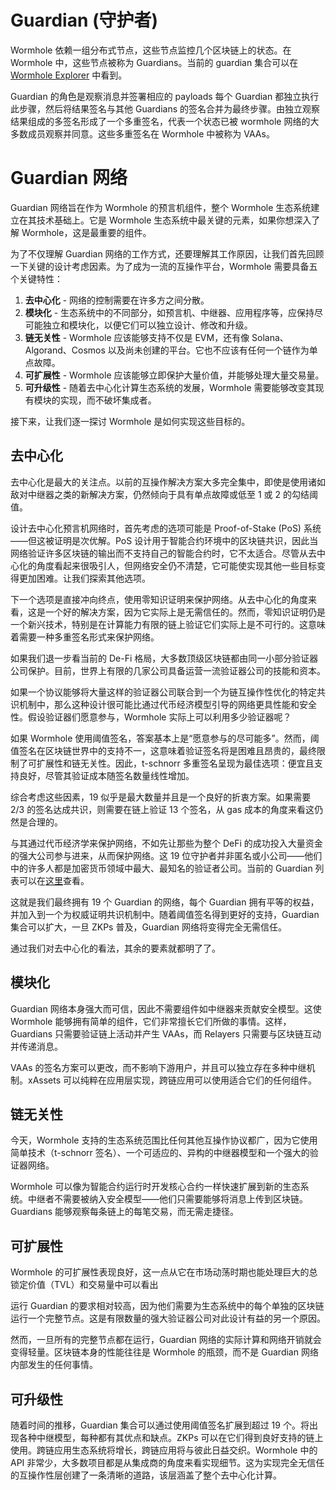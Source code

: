 <!--
 * @Author: “crislee” ‘505267309@qq.com’
 * @Date: 2024-04-18 18:28:03
 * @LastEditors: “crislee” ‘505267309@qq.com’
 * @LastEditTime: 2024-04-19 14:17:00
 * @FilePath: /docs.wormhole.com/docs/tan-suo-chong-dong-wormhole/guardian.md
 * @Description: 这是默认设置,请设置`customMade`, 打开koroFileHeader查看配置 进行设置: https://github.com/OBKoro1/koro1FileHeader/wiki/%E9%85%8D%E7%BD%AE
-->
# Guardian (守护者)

Wormhole 依赖一组分布式节点，这些节点监控几个区块链上的状态。在 Wormhole 中，这些节点被称为 Guardians。当前的 guardian 集合可以在 [Wormhole Explorer](https://wormhole.com/network/) 中看到。

Guardian 的角色是观察消息并签署相应的 payloads 每个 Guardian 都独立执行此步骤，然后将结果签名与其他 Guardians 的签名合并为最终步骤。由独立观察结果组成的多签名形成了一个多重签名，代表一个状态已被 wormhole 网络的大多数成员观察并同意。这些多重签名在 Wormhole 中被称为 VAAs。

# Guardian 网络

Guardian 网络旨在作为 Wormhole 的预言机组件，整个 Wormhole 生态系统建立在其技术基础上。它是 Wormhole 生态系统中最关键的元素，如果你想深入了解 Wormhole，这是最重要的组件。

为了不仅理解 Guardian 网络的工作方式，还要理解其工作原因，让我们首先回顾一下关键的设计考虑因素。为了成为一流的互操作平台，Wormhole 需要具备五个关键特性：

1. **去中心化** - 网络的控制需要在许多方之间分散。
2. **模块化** - 生态系统中的不同部分，如预言机、中继器、应用程序等，应保持尽可能独立和模块化，以便它们可以独立设计、修改和升级。
3. **链无关性** - Wormhole 应该能够支持不仅是 EVM，还有像 Solana、Algorand、Cosmos 以及尚未创建的平台。它也不应该有任何一个链作为单点故障。
4. **可扩展性** - Wormhole 应该能够立即保护大量价值，并能够处理大量交易量。
5. **可升级性** - 随着去中心化计算生态系统的发展，Wormhole 需要能够改变其现有模块的实现，而不破坏集成者。

接下来，让我们逐一探讨 Wormhole 是如何实现这些目标的。

## 去中心化

去中心化是最大的关注点。以前的互操作解决方案大多完全集中，即使是使用诸如敌对中继器之类的新解决方案，仍然倾向于具有单点故障或低至 1 或 2 的勾结阈值。

设计去中心化预言机网络时，首先考虑的选项可能是 Proof-of-Stake (PoS) 系统——但这被证明是次优解。PoS 设计用于智能合约环境中的区块链共识，因此当网络验证许多区块链的输出而不支持自己的智能合约时，它不太适合。尽管从去中心化的角度看起来很吸引人，但网络安全仍不清楚，它可能使实现其他一些目标变得更加困难。让我们探索其他选项。

下一个选项是直接冲向终点，使用零知识证明来保护网络。从去中心化的角度来看，这是一个好的解决方案，因为它实际上是无需信任的。然而，零知识证明仍是一个新兴技术，特别是在计算能力有限的链上验证它们实际上是不可行的。这意味着需要一种多重签名形式来保护网络。

如果我们退一步看当前的 De-Fi 格局，大多数顶级区块链都由同一小部分验证器公司保护。目前，世界上有限的几家公司具备运营一流验证器公司的技能和资本。

如果一个协议能够将大量这样的验证器公司联合到一个为链互操作性优化的特定共识机制中，那么这种设计很可能比通过代币经济模型引导的网络更具性能和安全性。假设验证器们愿意参与，Wormhole 实际上可以利用多少验证器呢？

如果 Wormhole 使用阈值签名，答案基本上是“愿意参与的尽可能多”。然而，阈值签名在区块链世界中的支持不一，这意味着验证签名将是困难且昂贵的，最终限制了可扩展性和链无关性。因此，t-schnorr 多重签名呈现为最佳选项：便宜且支持良好，尽管其验证成本随签名数量线性增加。

综合考虑这些因素，19 似乎是最大数量并且是一个良好的折衷方案。如果需要 2/3 的签名达成共识，则需要在链上验证 13 个签名，从 gas 成本的角度来看这仍然是合理的。

与其通过代币经济学来保护网络，不如先让那些为整个 DeFi 的成功投入大量资金的强大公司参与进来，从而保护网络。这 19 位守护者并非匿名或小公司——他们中的许多人都是加密货币领域中最大、最知名的验证者公司。当前的 Guardian 列表可以在[这里](https://wormhole.com/network/)查看。


这就是我们最终拥有 19 个 Guardian 的网络，每个 Guardian 拥有平等的权益，并加入到一个为权威证明共识机制中。随着阈值签名得到更好的支持，Guardian 集合可以扩大，一旦 ZKPs 普及，Guardian 网络将变得完全无需信任。

通过我们对去中心化的看法，其余的要素就都明了了。

## 模块化

Guardian 网络本身强大而可信，因此不需要组件如中继器来贡献安全模型。这使 Wormhole 能够拥有简单的组件，它们非常擅长它们所做的事情。这样，Guardians 只需要验证链上活动并产生 VAAs，而 Relayers 只需要与区块链互动并传递消息。

VAAs 的签名方案可以更改，而不影响下游用户，并且可以独立存在多种中继机制。xAssets 可以纯粹在应用层实现，跨链应用可以使用适合它们的任何组件。

## 链无关性

今天，Wormhole 支持的生态系统范围比任何其他互操作协议都广，因为它使用简单技术（t-schnorr 签名）、一个可适应的、异构的中继器模型和一个强大的验证器网络。

Wormhole 可以像为智能合约运行时开发核心合约一样快速扩展到新的生态系统。中继者不需要被纳入安全模型——他们只需要能够将消息上传到区块链。Guardians 能够观察每条链上的每笔交易，而无需走捷径。

## 可扩展性

Wormhole 的可扩展性表现良好，这一点从它在市场动荡时期也能处理巨大的总锁定价值（TVL）和交易量中可以看出

运行 Guardian 的要求相对较高，因为他们需要为生态系统中的每个单独的区块链运行一个完整节点。这是有限数量的强大验证器公司对此设计有益的另一个原因。

然而，一旦所有的完整节点都在运行，Guardian 网络的实际计算和网络开销就会变得轻量。区块链本身的性能往往是 Wormhole 的瓶颈，而不是 Guardian 网络内部发生的任何事情。

## 可升级性

随着时间的推移，Guardian 集合可以通过使用阈值签名扩展到超过 19 个。将出现各种中继模型，每种都有其优点和缺点。ZKPs 可以在它们得到良好支持的链上使用。跨链应用生态系统将增长，跨链应用将与彼此日益交织。Wormhole 中的 API 非常少，大多数项目都是从集成商的角度来看实现细节。这为实现完全无信任的互操作性层创建了一条清晰的道路，该层涵盖了整个去中心化计算。
